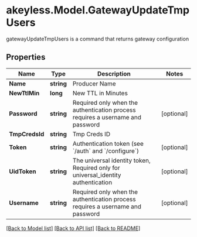 # akeyless.Model.GatewayUpdateTmpUsers
gatewayUpdateTmpUsers is a command that returns gateway configuration
## Properties

Name | Type | Description | Notes
------------ | ------------- | ------------- | -------------
**Name** | **string** | Producer Name | 
**NewTtlMin** | **long** | New TTL in Minutes | 
**Password** | **string** | Required only when the authentication process requires a username and password | [optional] 
**TmpCredsId** | **string** | Tmp Creds ID | 
**Token** | **string** | Authentication token (see &#x60;/auth&#x60; and &#x60;/configure&#x60;) | [optional] 
**UidToken** | **string** | The universal identity token, Required only for universal_identity authentication | [optional] 
**Username** | **string** | Required only when the authentication process requires a username and password | [optional] 

[[Back to Model list]](../README.md#documentation-for-models) [[Back to API list]](../README.md#documentation-for-api-endpoints) [[Back to README]](../README.md)

